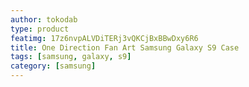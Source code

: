 ```yaml
---
author: tokodab
type: product
featimg: 17z6nvpALVDiTERj3vQKCjBxBBwDxy6R6
title: One Direction Fan Art Samsung Galaxy S9 Case
tags: [samsung, galaxy, s9]
category: [samsung]
---
```

